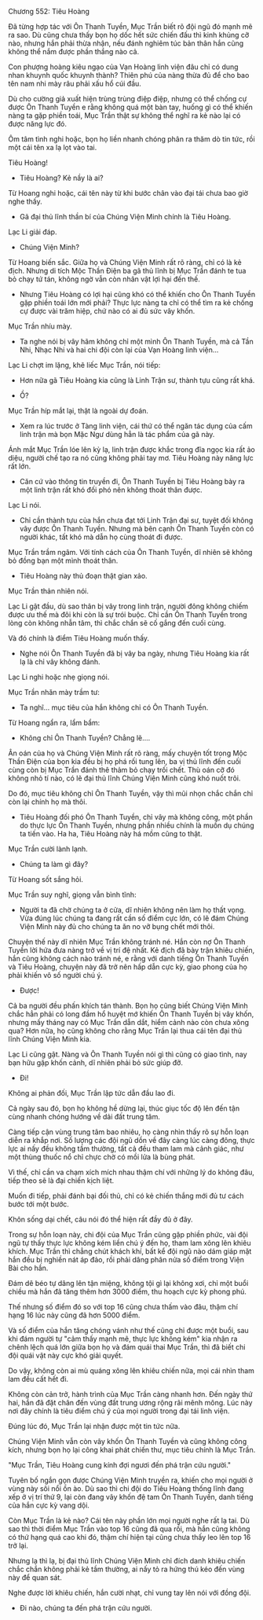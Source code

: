 




Chương 552: Tiêu Hoàng


Đã từng hợp tác với Ôn Thanh Tuyền, Mục Trần biết rõ đội ngũ đó mạnh mẽ ra sao. Dù cũng chưa thấy bọn họ dốc hết sức chiến đấu thì kinh khủng cỡ nào, nhưng hắn phải thừa nhận, nếu đánh nghiêm túc bản thân hắn cũng không thể nắm được phần thắng nào cả.

Con phượng hoàng kiêu ngạo của Vạn Hoàng linh viện đâu chỉ có dung nhan khuynh quốc khuynh thành? Thiên phú của nàng thừa đủ để cho bao tên nam nhi mày râu phải xấu hổ cúi đầu.

Dù cho cường giả xuất hiện trùng trùng điệp điệp, nhưng có thể chống cự được Ôn Thanh Tuyền e rằng không quá một bàn tay, huống gì có thể khiến nàng ta gặp phiền toái, Mục Trần thật sự không thể nghĩ ra kẻ nào lại có được năng lực đó.

Ôm tâm tình nghi hoặc, bọn họ liền nhanh chóng phân ra thăm dò tin tức, rồi một cái tên xa lạ lọt vào tai.

Tiêu Hoàng!

- Tiêu Hoàng? Kẻ nầy là ai?

Từ Hoang nghi hoặc, cái tên này từ khi bước chân vào đại tái chưa bao giờ nghe thấy.

- Gã đại thủ lĩnh thần bí của Chúng Viện Minh chính là Tiêu Hoàng.

Lạc Li giải đáp.

- Chúng Viện Minh?

Từ Hoang biến sắc. Giữa họ và Chúng Viện Minh rất rõ ràng, chỉ có là kẻ địch. Nhưng di tích Mộc Thần Điện ba gã thủ lĩnh bị Mục Trần đánh te tua bỏ chạy tứ tán, không ngờ vẫn còn nhân vật lợi hại đến thế.

- Nhưng Tiêu Hoàng có lợi hại cũng khó có thể khiến cho Ôn Thanh Tuyền gặp phiền toái lớn mới phải? Thực lực nàng ta chỉ có thể tìm ra kẻ chống cự được vài trăm hiệp, chứ nào có ai đủ sức vây khốn.

Mục Trần nhíu mày.

- Ta nghe nói bị vây hãm không chỉ một mình Ôn Thanh Tuyền, mà cả Tần Nhi, Nhạc Nhi và hai chi đội còn lại của Vạn Hoàng linh viện...

Lạc Li chợt im lặng, khẽ liếc Mục Trần, nói tiếp:

- Hơn nữa gã Tiêu Hoàng kia cũng là Linh Trận sư, thành tựu cũng rất khá.

- Ồ?

Mục Trần híp mắt lại, thật là ngoài dự đoán.

- Xem ra lúc trước ở Tàng linh viện, cái thứ có thể ngăn tác dụng của cấm linh trận mà bọn Mặc Ngư dùng hẳn là tác phẩm của gã này.

Ánh mắt Mục Trần lóe lên kỳ lạ, linh trận được khắc trong đĩa ngọc kia rất ảo diệu, người chế tạo ra nó cũng không phải tay mơ. Tiêu Hoàng này năng lực rất lớn.

- Căn cứ vào thông tin truyền đi, Ôn Thanh Tuyền bị Tiêu Hoàng bày ra một linh trận rất khó đối phó nên không thoát thân được.

Lạc Li nói.

- Chỉ cần thành tựu của hắn chưa đạt tới Linh Trận đại sư, tuyệt đối không vây được Ôn Thanh Tuyền. Nhưng mà bên cạnh Ôn Thanh Tuyền còn có người khác, tất khó mà dẫn họ cùng thoát đi được.

Mục Trần trầm ngâm. Với tính cách của Ôn Thanh Tuyền, dĩ nhiên sẽ không bỏ đồng bạn một mình thoát thân.

- Tiêu Hoàng này thủ đoạn thật gian xảo.

Mục Trần thản nhiên nói.

Lạc Li gật đầu, dù sao thân bị vây trong linh trận, người đông không chiếm được ưu thế mà đôi khi còn là sự trói buộc. Chỉ cần Ôn Thanh Tuyền trong lòng còn không nhẫn tâm, thì chắc chắn sẽ cố gắng đến cuối cùng.

Và đó chính là điểm Tiêu Hoàng muốn thấy.

- Nghe nói Ôn Thanh Tuyền đã bị vây ba ngày, nhưng Tiêu Hoàng kia rất lạ là chỉ vây không đánh.

Lạc Li nghi hoặc nhẹ giọng nói.

Mục Trần nhăn mày trầm tư:

- Ta nghĩ... mục tiêu của hắn không chỉ có Ôn Thanh Tuyền.

Từ Hoang ngẩn ra, lẩm bẩm:

- Không chỉ Ôn Thanh Tuyền? Chẳng lẽ....

Ân oán của họ và Chúng Viện Minh rất rõ ràng, mấy chuyện tốt trong Mộc Thần Điện của bọn kia đều bị họ phá rối tung lên, ba vị thủ lĩnh đến cuối cùng còn bị Mục Trần đánh thê thảm bỏ chạy trối chết. Thù oán cỡ đó không nhỏ tí nào, có lẽ đại thủ lĩnh Chúng Viện Minh cũng khó nuốt trôi.

Do đó, mục tiêu không chỉ Ôn Thanh Tuyền, vậy thì mũi nhọn chắc chắn chỉ còn lại chính họ mà thôi.

- Tiêu Hoàng đối phó Ôn Thanh Tuyền, chỉ vây mà không công, một phần do thực lực Ôn Thanh Tuyền, nhưng phần nhiều chính là muốn dụ chúng ta tiến vào. Ha ha, Tiêu Hoàng này há mồm cũng to thật.

Mục Trần cười lành lạnh.

- Chúng ta làm gì đây?

Từ Hoang sốt sắng hỏi.

Mục Trần suy nghĩ, giọng vẫn bình tĩnh:

- Người ta đã chờ chúng ta ở cửa, dĩ nhiên không nên làm họ thất vọng. Vừa đúng lúc chúng ta đang rất cần số điểm cực lớn, có lẽ đám Chúng Viện Minh này đủ cho chúng ta ăn no vỡ bụng chết mới thôi.

Chuyện thế này dĩ nhiên Mục Trần không tránh né. Hắn còn nợ Ôn Thanh Tuyền lời hứa đưa nàng trở về vị trí đệ nhất. Kẻ địch đã bày trận khiêu chiến, hắn cũng không cách nào tránh né, e rằng với danh tiếng Ôn Thanh Tuyền và Tiêu Hoàng, chuyện này đã trở nên hấp dẫn cực kỳ, giao phong của họ phải khiến vô số người chú ý.

- Được!

Cả ba người đều phấn khích tán thành. Bọn họ cũng biết Chúng Viện Minh chắc hẳn phải có long đầm hổ huyệt mớ khiến Ôn Thanh Tuyền bị vây khốn, nhưng mấy tháng nay có Mục Trần dẫn dắt, hiểm cảnh nào còn chưa xông qua? Hơn nữa, họ cũng không cho rằng Mục Trần lại thua cái tên đại thủ lĩnh Chúng Viện Minh kia.

Lạc Li cũng gật. Nàng và Ôn Thanh Tuyền nói gì thì cũng có giao tình, nay bạn hữu gặp khốn cảnh, dĩ nhiên phải bỏ sức giúp đỡ.

- Đi!

Không ai phản đối, Mục Trần lập tức dẫn đầu lao đi.

Cả ngày sau đó, bọn họ không hề dừng lại, thúc giục tốc độ lên đến tận cùng nhanh chóng hướng về dải đất trung tâm.

Càng tiếp cận vùng trung tâm bao nhiêu, họ càng nhìn thấy rõ sự hỗn loạn diễn ra khắp nơi. Số lượng các đội ngũ dồn về đây càng lúc càng đông, thực lực ai nấy đều không tầm thường, tất cả đều tham lam mà cảnh giác, như một thùng thuốc nổ chỉ chực chờ có mồi lửa là bùng phát.

Vì thế, chỉ cần va chạm xích mích nhau thậm chí với những lý do không đâu, tiếp theo sẽ là đại chiến kịch liệt.

Muốn đi tiếp, phải đánh bại đối thủ, chỉ có kẻ chiến thắng mới đủ tư cách bước tới một bước.

Khôn sống dại chết, câu nói đó thể hiện rất đầy đủ ở đây.

Trong sự hỗn loạn này, chi đội của Mục Trần cũng gặp phiền phức, vài đội ngũ tự thấy thực lực không kém liền chú ý đến họ, tham lam xông lên khiêu khích. Mục Trần thì chẳng chút khách khí, bất kể đội ngũ nào dám giáp mặt hắn đều bị nghiền nát áp đảo, rồi phải dâng phân nửa số điểm trong Viện Bài cho hắn.

Đám dê béo tự dâng lên tận miệng, không tội gì lại không xơi, chỉ một buổi chiều mà hắn đã tăng thêm hơn 3000 điểm, thu hoạch cực kỳ phong phú.

Thế nhưng số điểm đó so với top 16 cũng chưa thấm vào đâu, thậm chí hạng 16 lúc này cũng đã hơn 5000 điểm.

Và số điểm của hắn tăng chóng vánh như thế cũng chỉ được một buổi, sau khi đám người tự "cảm thấy mạnh mẽ, thực lực không kém" kia nhận ra chênh lệch quá lớn giữa bọn họ và đám quái thai Mục Trần, thì đã biết chi đội quái vật này cực khó giải quyết.

Do vậy, không còn ai mù quáng xông lên khiêu chiến nữa, mọi cái nhìn tham lam đều cất hết đi.

Không còn cản trở, hành trình của Mục Trần càng nhanh hơn. Đến ngày thứ hai, hắn đã đặt chân đến vùng đất trung ương rộng rãi mênh mông. Lúc này nơi đây chính là tiêu điểm chú ý của mọi người trong đại tái linh viện.

Đúng lúc đó, Mục Trần lại nhận được một tin tức nữa.

Chúng Viện Minh vẫn còn vây khốn Ôn Thanh Tuyền và cũng không công kích, nhưng bọn họ lại công khai phát chiến thư, mục tiêu chính là Mục Trần.

"Mục Trần, Tiêu Hoàng cung kính đợi ngươi đến phá trận cứu người."

Tuyên bố ngắn gọn được Chúng Viện Minh truyền ra, khiến cho mọi người ở vùng này sôi nổi ồn ào. Dù sao thì chi đội do Tiêu Hoàng thống lĩnh đang xếp ở vị trí thứ 9, lại còn đang vây khốn đệ tam Ôn Thanh Tuyền, danh tiếng của hắn cực kỳ vang dội.

Còn Mục Trần là kẻ nào? Cái tên này phần lớn mọi người nghe rất lạ tai. Dù sao thì thời điểm Mục Trần vào top 16 cũng đã qua rồi, mà hắn cũng không có thứ hạng quá cao khi đó, thậm chí hiện tại cũng chưa thấy leo lên top 16 trở lại.

Nhưng lạ thì lạ, bị đại thủ lĩnh Chúng Viện Minh chỉ đích danh khiêu chiến chắc chắn không phải kẻ tầm thường, ai nấy tỏ ra hứng thú kéo đến vùng này để quan sát.

Nghe được lời khiêu chiến, hắn cười nhạt, chỉ vung tay lên nói với đồng đội.

- Đi nào, chúng ta đến phá trận cứu người.





